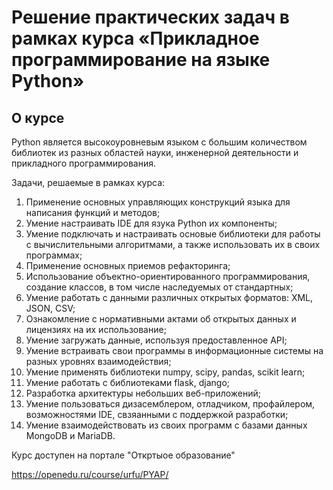 # Решение практических задач в рамках курса «Прикладное программирование на языке Python»

## О курсе
Python является высокоуровневым языком с большим количеством библиотек из разных областей науки, инженерной деятельности и прикладного программирования.

Задачи, решаемые в рамках курса:

1. Применение основных управляющих конструкций языка для написания функций и методов;
2. Умение настраивать IDE для язука Python их компоненты;
3. Умение подключать и настраивать основые библиотеки для работы с вычислительными алгоритмами, а также использовать их в своих программах;
4. Применение основных приемов рефакторинга;
5. Использование объектно-ориентированного программирования, создание классов, в том числе наследуемых от стандартных;
6. Умение работать с данными различных открытых форматов: XML, JSON, CSV;
7. Ознакомление с нормативными актами об открытых данных и лицензиях на их использование;
8. Умение загружать данные, используя предоставленное API;
9. Умение встраивать свои программы в информационные системы на разных уровнях взаимодействия;
10. Умение применять библиотеки numpy, scipy, pandas, scikit learn;
11. Умение работать с библиотеками flask, django;
12. Разработка архитектуры небольших веб-приложений;
13. Умение пользоваться дизасемблером, отладчиком, профайлером, возможностями IDE, свзяанными с поддержкой разработки;
14. Умение взаимодействовать из своих программ с базами данных MongoDB и MariaDB.

Курс доступен на портале "Откртыое образование"

https://openedu.ru/course/urfu/PYAP/